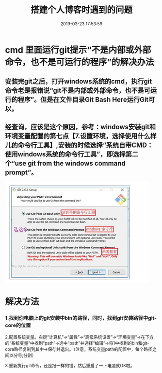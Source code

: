 ﻿---
title: 搭建个人博客时遇到的问题
date: 2019-03-23 17:53:59
tags: 博客搭建
categories: 闲暇所学

---
# cmd 里面运行git提示“不是内部或外部命令，也不是可运行的程序”的解决办法
<!-- more -->
## 安装完git之后，打开windows系统的cmd，执行git命令老是报错说“git不是内部或外部命令，也不是可运行的程序”。但是在文件目录Git Bash Here运行Git可以。
## 经查询，应该是这个原因，参考：windows安装git和环境变量配置的第七点【7.设置环境，选择使用什么样儿的命令行工具】,安装的时候选择“系统自带CMD：使用windows系统的命令行工具”，即选择第二个“use git from the windows command prompt”。
![示例图片](搭建个人博客时遇到的问题/example.PNG "示例图片")
# 解决方法
### 1.找到你电脑上的git安装中bin的路径，同时，找到git安装路径中git-core的位置

2.配置系统变量。右键“计算机”->“属性”->“高级系统设置”->“环境变量”->在下方的“系统变量”中找到“path”->选中“path”并选择“编辑”->将1中找到的bin和git-core路径复制到其中->保存并退出。（注意，系统变量path的配置中，每个路径之间以分号;分割）

3.重新执行git命令，还是报一样的错，然后重启了一下电脑就OK啦。
